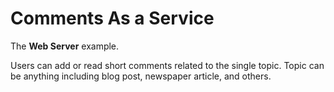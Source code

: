Comments As a Service
=====================

The **Web Server** example.

Users can add or read short comments related to the single topic. Topic can be anything
including blog post, newspaper article, and others.